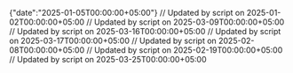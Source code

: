 {"date":"2025-01-05T00:00:00+05:00"}
// Updated by script on 2025-01-02T00:00:00+05:00
// Updated by script on 2025-03-09T00:00:00+05:00
// Updated by script on 2025-03-16T00:00:00+05:00
// Updated by script on 2025-03-17T00:00:00+05:00
// Updated by script on 2025-02-08T00:00:00+05:00
// Updated by script on 2025-02-19T00:00:00+05:00
// Updated by script on 2025-03-25T00:00:00+05:00
